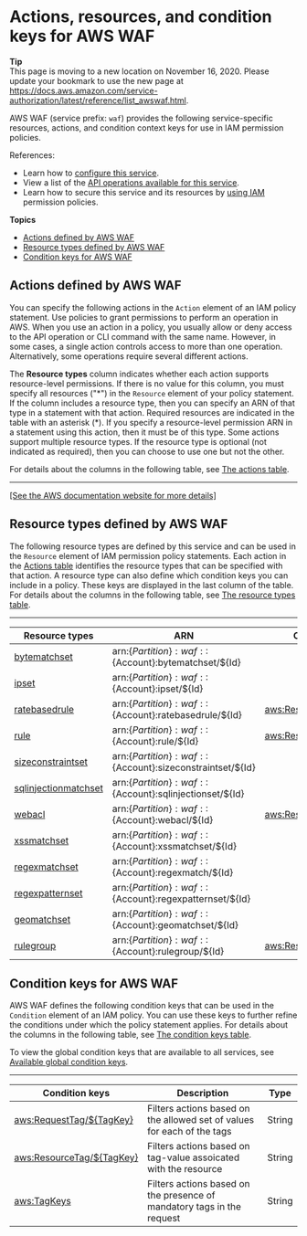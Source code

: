 # Actions, resources, and condition keys for AWS WAF<a name="list_awswaf"></a>

**Tip**  
This page is moving to a new location on November 16, 2020\. Please update your bookmark to use the new page at [https://docs\.aws\.amazon\.com/service\-authorization/latest/reference/list\_awswaf\.html](https://docs.aws.amazon.com/service-authorization/latest/reference/list_awswaf.html)\. 

AWS WAF \(service prefix: `waf`\) provides the following service\-specific resources, actions, and condition context keys for use in IAM permission policies\.

References:
+ Learn how to [configure this service](https://docs.aws.amazon.com/waf/latest/developerguide/classic-waf-chapter.html)\.
+ View a list of the [API operations available for this service](https://docs.aws.amazon.com/waf/latest/APIReference/API_Operations_AWS_WAF.html)\.
+ Learn how to secure this service and its resources by [using IAM](https://docs.aws.amazon.com/waf/latest/developerguide/classic-waf-auth-and-access-control.html) permission policies\.

**Topics**
+ [Actions defined by AWS WAF](#awswaf-actions-as-permissions)
+ [Resource types defined by AWS WAF](#awswaf-resources-for-iam-policies)
+ [Condition keys for AWS WAF](#awswaf-policy-keys)

## Actions defined by AWS WAF<a name="awswaf-actions-as-permissions"></a>

You can specify the following actions in the `Action` element of an IAM policy statement\. Use policies to grant permissions to perform an operation in AWS\. When you use an action in a policy, you usually allow or deny access to the API operation or CLI command with the same name\. However, in some cases, a single action controls access to more than one operation\. Alternatively, some operations require several different actions\.

The **Resource types** column indicates whether each action supports resource\-level permissions\. If there is no value for this column, you must specify all resources \("\*"\) in the `Resource` element of your policy statement\. If the column includes a resource type, then you can specify an ARN of that type in a statement with that action\. Required resources are indicated in the table with an asterisk \(\*\)\. If you specify a resource\-level permission ARN in a statement using this action, then it must be of this type\. Some actions support multiple resource types\. If the resource type is optional \(not indicated as required\), then you can choose to use one but not the other\.

For details about the columns in the following table, see [The actions table](reference_policies_actions-resources-contextkeys.md#actions_table)\.


****  
[\[See the AWS documentation website for more details\]](http://docs.aws.amazon.com/IAM/latest/UserGuide/list_awswaf.html)

## Resource types defined by AWS WAF<a name="awswaf-resources-for-iam-policies"></a>

The following resource types are defined by this service and can be used in the `Resource` element of IAM permission policy statements\. Each action in the [Actions table](#awswaf-actions-as-permissions) identifies the resource types that can be specified with that action\. A resource type can also define which condition keys you can include in a policy\. These keys are displayed in the last column of the table\. For details about the columns in the following table, see [The resource types table](reference_policies_actions-resources-contextkeys.md#resources_table)\.


****  

| Resource types | ARN | Condition keys | 
| --- | --- | --- | 
|   [ bytematchset ](https://docs.aws.amazon.com/waf/latest/APIReference/API_waf_ByteMatchSet.html)  |  arn:$\{Partition\}:waf::$\{Account\}:bytematchset/$\{Id\}  |  | 
|   [ ipset ](https://docs.aws.amazon.com/waf/latest/APIReference/API_waf_IPSet.html)  |  arn:$\{Partition\}:waf::$\{Account\}:ipset/$\{Id\}  |  | 
|   [ ratebasedrule ](https://docs.aws.amazon.com/waf/latest/APIReference/API_waf_RateBasedRule.html)  |  arn:$\{Partition\}:waf::$\{Account\}:ratebasedrule/$\{Id\}  |   [ aws:ResourceTag/$\{TagKey\} ](#awswaf-aws_ResourceTag___TagKey_)   | 
|   [ rule ](https://docs.aws.amazon.com/waf/latest/APIReference/API_waf_Rule.html)  |  arn:$\{Partition\}:waf::$\{Account\}:rule/$\{Id\}  |   [ aws:ResourceTag/$\{TagKey\} ](#awswaf-aws_ResourceTag___TagKey_)   | 
|   [ sizeconstraintset ](https://docs.aws.amazon.com/waf/latest/APIReference/API_waf_SizeConstraintSet.html)  |  arn:$\{Partition\}:waf::$\{Account\}:sizeconstraintset/$\{Id\}  |  | 
|   [ sqlinjectionmatchset ](https://docs.aws.amazon.com/waf/latest/APIReference/API_waf_SqlInjectionMatchSet.html)  |  arn:$\{Partition\}:waf::$\{Account\}:sqlinjectionset/$\{Id\}  |  | 
|   [ webacl ](https://docs.aws.amazon.com/waf/latest/APIReference/API_waf_WebACL.html)  |  arn:$\{Partition\}:waf::$\{Account\}:webacl/$\{Id\}  |   [ aws:ResourceTag/$\{TagKey\} ](#awswaf-aws_ResourceTag___TagKey_)   | 
|   [ xssmatchset ](https://docs.aws.amazon.com/waf/latest/APIReference/API_waf_XssMatchSet.html)  |  arn:$\{Partition\}:waf::$\{Account\}:xssmatchset/$\{Id\}  |  | 
|   [ regexmatchset ](https://docs.aws.amazon.com/waf/latest/APIReference/API_waf_RegexMatchSet.html)  |  arn:$\{Partition\}:waf::$\{Account\}:regexmatch/$\{Id\}  |  | 
|   [ regexpatternset ](https://docs.aws.amazon.com/waf/latest/APIReference/API_waf_RegexPatternSet.html)  |  arn:$\{Partition\}:waf::$\{Account\}:regexpatternset/$\{Id\}  |  | 
|   [ geomatchset ](https://docs.aws.amazon.com/waf/latest/APIReference/API_waf_GeoMatchSet.html)  |  arn:$\{Partition\}:waf::$\{Account\}:geomatchset/$\{Id\}  |  | 
|   [ rulegroup ](https://docs.aws.amazon.com/waf/latest/APIReference/API_waf_RuleGroup.html)  |  arn:$\{Partition\}:waf::$\{Account\}:rulegroup/$\{Id\}  |   [ aws:ResourceTag/$\{TagKey\} ](#awswaf-aws_ResourceTag___TagKey_)   | 

## Condition keys for AWS WAF<a name="awswaf-policy-keys"></a>

AWS WAF defines the following condition keys that can be used in the `Condition` element of an IAM policy\. You can use these keys to further refine the conditions under which the policy statement applies\. For details about the columns in the following table, see [The condition keys table](reference_policies_actions-resources-contextkeys.md#context_keys_table)\.

To view the global condition keys that are available to all services, see [Available global condition keys](reference_policies_condition-keys.html#AvailableKeys)\.


****  

| Condition keys | Description | Type | 
| --- | --- | --- | 
|   [ aws:RequestTag/$\{TagKey\} ](https://docs.aws.amazon.com/IAM/latest/UserGuide/reference_policies_condition-keys.html#condition-keys-requesttag)  | Filters actions based on the allowed set of values for each of the tags | String | 
|   [ aws:ResourceTag/$\{TagKey\} ](https://docs.aws.amazon.com/IAM/latest/UserGuide/reference_policies_condition-keys.html#condition-keys-resourcetag)  | Filters actions based on tag\-value assoicated with the resource | String | 
|   [ aws:TagKeys ](https://docs.aws.amazon.com/IAM/latest/UserGuide/reference_policies_condition-keys.html#condition-keys-tagkeys)  | Filters actions based on the presence of mandatory tags in the request | String | 
